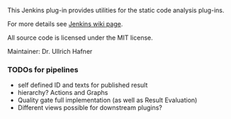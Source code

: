 This Jenkins plug-in provides utilities for the static code analysis plug-ins.

For more details see [Jenkins wiki page](https://wiki.jenkins.io/x/CwDgAQ).

All source code is licensed under the MIT license.

Maintainer: Dr. Ullrich Hafner

### TODOs for pipelines

- self defined ID and texts for published result
- hierarchy? Actions and Graphs
- Quality gate full implementation (as well as Result Evaluation)
- Different views possible for downstream plugins?

